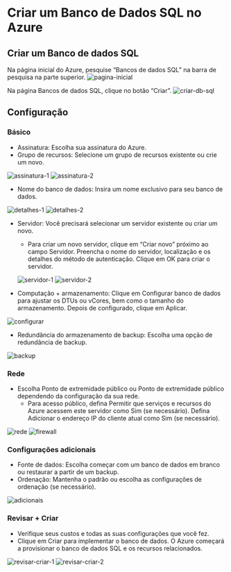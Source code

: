 # Criar um Banco de Dados SQL no Azure

## Criar um Banco de dados SQL

Na página inicial do Azure, pesquise “Bancos de dados SQL” na barra de pesquisa na parte superior.
![pagina-inicial](./images/pagina-inicial.png)

Na página Bancos de dados SQL, clique no botão “Criar”.
![criar-db-sql](./images/criar-db-sql.png)

## Configuração

### Básico

- Assinatura: Escolha sua assinatura do Azure.
- Grupo de recursos: Selecione um grupo de recursos existente ou crie um novo.

![assinatura-1](./images/assinatura-1.png)
![assinatura-2](./images/assinatura-2.png)

- Nome do banco de dados: Insira um nome exclusivo para seu banco de dados.

![detalhes-1](./images/detalhes-1.png)
![detalhes-2](./images/detalhes-2.png)

- Servidor: Você precisará selecionar um servidor existente ou criar um novo.
  - Para criar um novo servidor, clique em “Criar novo” próximo ao campo Servidor. Preencha o nome do servidor, localização e os detalhes do método de autenticação. Clique em OK para criar o servidor.
  
  ![servidor-1](./images/servidor-1.png)
  ![servidor-2](./images/servidor-2.png)

- Computação + armazenamento: Clique em Configurar banco de dados para ajustar os DTUs ou vCores, bem como o tamanho do armazenamento. Depois de configurado, clique em Aplicar.

![configurar](./images/configurar.png)

- Redundância do armazenamento de backup: Escolha uma opção de redundância de backup.

![backup](./images/backup.png)

### Rede

- Escolha Ponto de extremidade público ou Ponto de extremidade público dependendo da configuração da sua rede.
  - Para acesso público, defina Permitir que serviços e recursos do Azure acessem este servidor como Sim (se necessário). Defina Adicionar o endereço IP do cliente atual como Sim (se necessário).

![rede](./images/rede.png)
![firewall](./images/firewall.png)

### Configurações adicionais

- Fonte de dados: Escolha começar com um banco de dados em branco ou restaurar a partir de um backup.
- Ordenação: Mantenha o padrão ou escolha as configurações de ordenação (se necessário).

![adicionais](./images/adicionais.png)

### Revisar + Criar

- Verifique seus custos e todas as suas configurações que você fez.
- Clique em Criar para implementar o banco de dados. O Azure começará a provisionar o banco de dados SQL e os recursos relacionados.

![revisar-criar-1](./images/revisar-criar-1.png)
![revisar-criar-2](./images/revisar-criar-2.png)  
